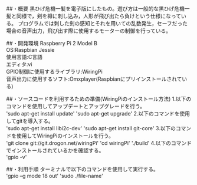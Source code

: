 ##・概要
黒ひげ危機一髪を電子版にしたもの。遊び方は一般的な黒ひげ危機一髪と同様で，剣を樽に刺し込み，人形が飛び出たら負けという仕様になっている。 
プログラムでは刺した剣の感知とそれを用いての乱数発生，セーフだった場合の音声出力，飛び出す際に使用するモーターの制御を行っている。

##・開発環境
Raspberry Pi 2 Model B  
OS:Raspbian Jessie  
使用言語:C言語  
エディタ:vi  
GPIO制御に使用するライブラリ:WiringPi  
音声出力に使用するソフト:Omxplayer(Raspbianにプリインストールされている)  
  
##・ソースコードを利用するための準備(WiringPiのインストール方法)
1.以下のコマンドを使用してアップデートとアップグレードを行う。  
'sudo apt-get install update'
'sudo apt-get upgrade'
2.以下のコマンドを使用してgitを導入する。  
'sudo apt-get install libi2c-dev'
'sudo apt-get install git-core'
3.以下のコマンドを使用してWiringPiのインストールを行う。  
'git clone git://git.drogon.net/wiringPi'
'cd wiringPi'
'./build'
4.以下のコマンドでインストールされているかを確認する。  
'gpio -v'
  
##・利用手順
ターミナルで以下のコマンドを使用して実行する。  
'gpio –g mode 18 out'
'sudo ./file-name'
